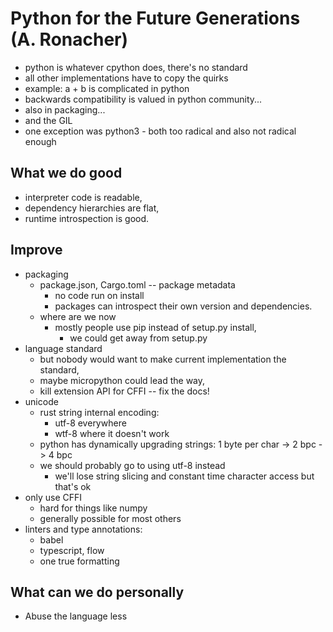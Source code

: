 # Python for the Future Generations (A. Ronacher)

- python is whatever cpython does, there's no standard
- all other implementations have to copy the quirks
- example: a + b is complicated in python
- backwards compatibility is valued in python community...
- also in packaging...
- and the GIL
- one exception was python3 - both too radical and also not radical enough

## What we do good
- interpreter code is readable,
- dependency hierarchies are flat,
- runtime introspection is good.

## Improve
- packaging
  - package.json, Cargo.toml -- package metadata
    - no code run on install
    - packages can introspect their own version and dependencies.
  - where are we now
    - mostly people use pip instead of setup.py install,
      - we could get away from setup.py
- language standard
  - but nobody would want to make current implementation the standard,
  - maybe micropython could lead the way,
  - kill extension API for CFFI -- fix the docs!
- unicode
  - rust string internal encoding:
    - utf-8 everywhere
    - wtf-8 where it doesn't work
  - python has dynamically upgrading strings: 1 byte per char -> 2 bpc -> 4 bpc
  - we should probably go to using utf-8 instead
    - we'll lose string slicing and constant time character access but that's
      ok
- only use CFFI
  - hard for things like numpy
  - generally possible for most others
- linters and type annotations:
  - babel
  - typescript, flow
  - one true formatting

## What can we do personally
- Abuse the language less
